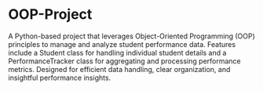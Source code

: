 # OOP-Project
 A Python-based project that leverages Object-Oriented Programming (OOP) principles to manage and analyze student performance data. Features include a Student class for handling individual student details and a PerformanceTracker class for aggregating and processing performance metrics. 
Designed for efficient data handling, clear organization, and insightful performance insights.
